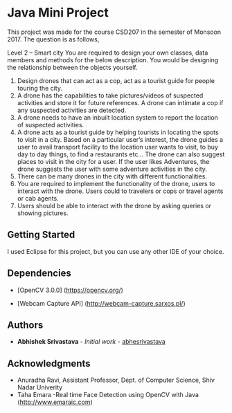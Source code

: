 # Java Mini Project

This project was made for the course CSD207 in the semester of Monsoon 2017.
The question is as follows,

Level 2 – Smart city
You are required to design your own classes, data members and methods for the below description. You would be designing the relationship between the objects yourself.
1. Design drones that can act as a cop, act as a tourist guide for people touring the city. 
2. A drone has the capabilities to take pictures/videos of suspected activities and store it for future references. A drone can intimate a cop if any suspected activities are detected.
3. A drone needs to have an inbuilt location system to report the location of suspected activities.
4. A drone acts as a tourist guide by helping tourists in locating the spots to visit in a city. Based on a particular user’s interest, the drone guides a user to avail transport facility to the location user wants to visit, to buy day to day things, to find a restaurants etc… The drone can also suggest places to visit in the city for a user. If the user likes Adventures, the drone suggests the user with some adventure activities in the city.
5. There can be many drones in the city with different functionalities.
6. You are required to implement the functionality of the drone, users to interact with the drone. Users could to travelers or cops or travel agents or cab agents.
7. Users should be able to interact with the drone by asking queries or showing pictures.

## Getting Started

I used Eclipse for this project, but you can use any other IDE of your choice.

## Dependencies

* [OpenCV 3.0.0] (https://opencv.org/)

* [Webcam Capture API] (http://webcam-capture.sarxos.pl/)

## Authors

* **Abhishek Srivastava** - *Initial work* - [abhesrivastava](https://github.com/abhesrivastava)

## Acknowledgments

* Anuradha Ravi, Assistant Professor, Dept. of Computer Science, Shiv Nadar Univerity
* Taha Emara -Real time Face Detection using OpenCV with Java (http://www.emaraic.com)


